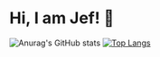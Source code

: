 # Hi, I am Jef! :wave:	


![Anurag's GitHub stats](https://github-readme-stats.vercel.app/api?username=IamJef&show_icons=true&theme=radical)
[![Top Langs](https://github-readme-stats.vercel.app/api/top-langs/?username=IamJef&theme=dark)](https://github.com/anuraghazra/github-readme-stats)

